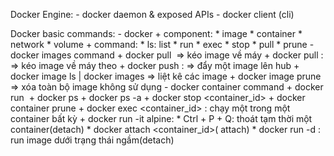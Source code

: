 Docker Engine:
    - docker daemon & exposed APIs
    - docker client (cli)

Docker basic commands: 
    - docker <component> <command>
        + component: 
            * image
            * container
            * network
            * volume
        + command: 
            * ls: list
            * run
            * exec
            * stop
            * pull
            * prune
    - docker images command
        + docker pull <image> => kéo image về máy
        + docker pull <image>:<tag> => kéo image về máy theo <tag>
        + docker push <image>:<tag> => đẩy một image lên hub
        + docker image ls | docker images => liệt kê các image
        + docker image prune => xóa toàn bộ image không sử dụng
    - docker container command
        + docker run <image>
        + docker ps
        + docker ps -a
        + docker stop <container_id>
        + docker container prune 
        + docker exec <container_id> <command>: chạy một <command> trong một container bất kỳ
        + docker run -it alpine:
            * Ctrl + P + Q: thoát tạm thời một container(detach)
            * docker attach <container_id>( attach)
            * docker run -d <image>: run image dưới trạng thái ngầm(detach)
             

